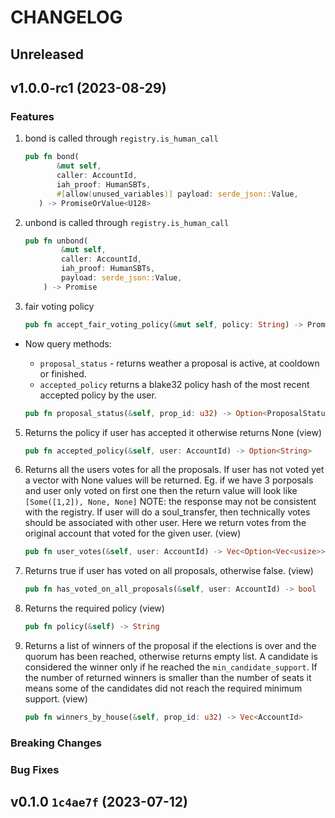 <!-- markdownlint-disable MD013 -->
<!-- markdownlint-disable MD024 -->

<!--
Changelogs are for humans, not machines.
There should be an entry for every single version.
The same types of changes should be grouped.
The latest version comes first.
The release date of each version is displayed.

Usage:

Change log entries are to be added to the Unreleased section. Example entry:

* [#<PR-number>](https://github.com/umee-network/umee/pull/<PR-number>) <description>

-->

# CHANGELOG

## Unreleased

## v1.0.0-rc1 (2023-08-29)

### Features

1. bond is called through `registry.is_human_call`

   ```rust
   pub fn bond(
          &mut self,
          caller: AccountId,
          iah_proof: HumanSBTs,
          #[allow(unused_variables)] payload: serde_json::Value,
      ) -> PromiseOrValue<U128>
   ```

2. unbond is called through `registry.is_human_call`

   ```rust
   pub fn unbond(
           &mut self,
           caller: AccountId,
           iah_proof: HumanSBTs,
           payload: serde_json::Value,
       ) -> Promise
   ```

3. fair voting policy

   ```rust
   pub fn accept_fair_voting_policy(&mut self, policy: String) -> Promise
   ```

* Now query methods:
   * `proposal_status` - returns weather a proposal is active, at cooldown or finished.
   * `accepted_policy` returns a blake32 policy hash of the most recent accepted policy by the user.

   ```rust
   pub fn proposal_status(&self, prop_id: u32) -> Option<ProposalStatus>
   ```

5. Returns the policy if user has accepted it otherwise returns None (view)

   ```rust
   pub fn accepted_policy(&self, user: AccountId) -> Option<String>
   ```

6. Returns all the users votes for all the proposals. If user has not voted yet a vector with None values will be returned. Eg. if we have 3 porposals and user only voted on first one then the return value will look like `[Some([1,2]), None, None]`
   NOTE: the response may not be consistent with the registry. If user will do a soul_transfer, then technically votes should be associated with other user. Here we return votes from the original account that voted for the given user. (view)

   ```rust
   pub fn user_votes(&self, user: AccountId) -> Vec<Option<Vec<usize>>>
   ```

7. Returns true if user has voted on all proposals, otherwise false. (view)

   ```rust
   pub fn has_voted_on_all_proposals(&self, user: AccountId) -> bool
   ```

8. Returns the required policy (view)

   ```rust
   pub fn policy(&self) -> String
   ```

9. Returns a list of winners of the proposal if the elections is over and the quorum has been reached, otherwise returns empty list. A candidate is considered the winner only if he reached the `min_candidate_support`. If the number of returned winners is smaller than the number of seats it means some of the candidates did not reach the required minimum support. (view)

   ```rust
   pub fn winners_by_house(&self, prop_id: u32) -> Vec<AccountId>
   ```

### Breaking Changes

### Bug Fixes

## v0.1.0 `1c4ae7f` (2023-07-12)

